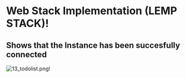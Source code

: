# Web Stack Implementation (LEMP STACK)!

## Shows that the Instance has been succesfully connected

![13_todolist.png!](./img/13_todolist.png)
